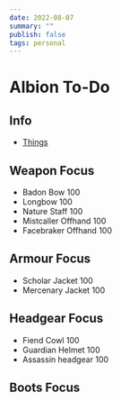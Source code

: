 ```yaml
---
date: 2022-08-07
summary: ""
publish: false
tags: personal
---
```


# Albion To-Do

## Info
- [Things](things:///show?id=SqpivJCH6d7hvHyeobPs1X)


## Weapon Focus

-   Badon Bow 100
-   Longbow 100
-   Nature Staff 100
-   Mistcaller Offhand 100
-   Facebraker Offhand 100

## Armour Focus

-   Scholar Jacket 100
-   Mercenary Jacket 100

## Headgear Focus

-   Fiend Cowl 100
-   Guardian Helmet 100
-   Assassin headgear 100

## Boots Focus